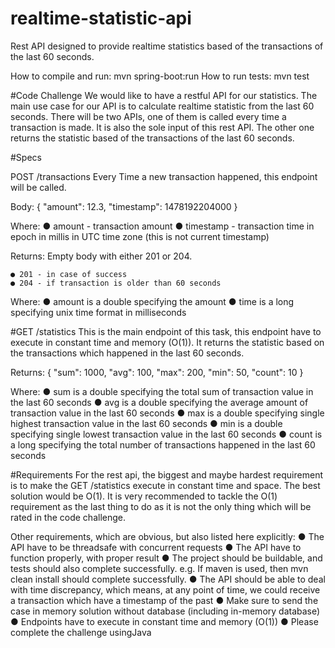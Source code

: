 # realtime-statistic-api
Rest API designed to provide realtime statistics based of the transactions of the last 60 seconds.

How to compile and run: mvn spring-boot:run
How to run tests: mvn test


#Code​ ​Challenge
We would like to have a restful API for our statistics. The main use case for our API is to calculate realtime statistic from the last 60 seconds. There will be two APIs, one of them is called every time a transaction is made. It is also the sole input of this rest API. The other one returns the statistic based of the transactions of the last 60 seconds.

#Specs

POST /transactions
Every Time a new transaction happened, this endpoint will be called.

Body:
{
    "amount": 12.3,
    "timestamp": 1478192204000
}

Where:
    ● amount - transaction amount
    ● timestamp - transaction time in epoch in millis in UTC time zone (this is not current timestamp)

Returns: Empty body with either 201 or 204.
    
    ● 201 - in case of success
    ● 204 - if transaction is older than 60 seconds

Where:
    ● amount is a double specifying the amount
    ● time is a long specifying unix time format in milliseconds

#GET​ ​/statistics
This is the main endpoint of this task, this endpoint have to execute in constant time and memory (O(1)). It returns the statistic based on the transactions which happened in the last 60 seconds.

Returns:
{
    "sum": 1000,
    "avg": 100,
    "max": 200,
    "min": 50,
    "count": 10
}

Where:
    ● sum is a double specifying the total sum of transaction value in the last 60 seconds
    ● avg is a double specifying the average amount of transaction value in the last 60 seconds
    ● max is a double specifying single highest transaction value in the last 60 seconds
    ● min is a double specifying single lowest transaction value in the last 60 seconds
    ● count is a long specifying the total number of transactions happened in the last 60 seconds


#Requirements
For the rest api, the biggest and maybe hardest requirement is to make the GET /statistics execute in constant time and space. The best solution would be O(1). It is very recommended to tackle the O(1) requirement as the last thing to do as it is not the only thing which will be rated in the code challenge.

Other requirements, which are obvious, but also listed here explicitly:
    ● The API have to be threadsafe with concurrent requests
    ● The API have to function properly, with proper result
    ● The project should be buildable, and tests should also complete successfully. e.g. If maven is used, then mvn clean install should complete successfully.
    ● The API should be able to deal with time discrepancy, which means, at any point of time, we could receive a transaction which have a timestamp of the past
    ● Make sure to send the case in memory solution without database (including in-memory database)
    ● Endpoints have to execute in constant time and memory (O(1))
    ● Please​ ​complete​ ​the​ ​challenge​ ​using​ ​Java
